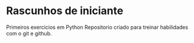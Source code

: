 # Rascunhos de iniciante
 Primeiros exercicios em Python
Repositorio criado para treinar habilidades com o git e github. 
